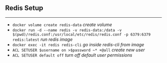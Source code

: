 ## Redis Setup

---

- `docker volume create redis-data` *create volume*
- `docker run -d --name redis -v redis-data:/data -v $(pwd)/redis.conf:/usr/local/etc/redis/redis.conf -p 6379:6379 redis:latest`
  *run redis image*
- `docker exec -it redis redis-cli` *go inside redis-cli from image*
- `ACL SETUSER $username on >$password ~* +@all` *create new user*
- `ACL SETUSER default off` *turn off default user permissions*